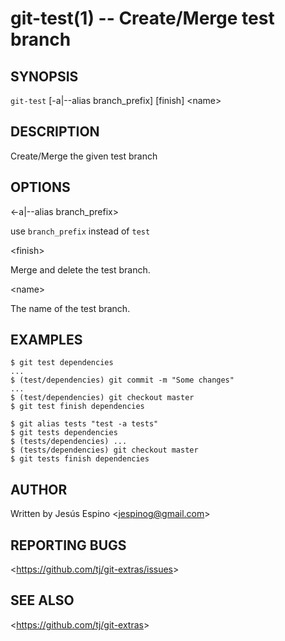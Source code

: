 git-test(1) -- Create/Merge test branch
=======================================

## SYNOPSIS

`git-test` [-a|--alias branch_prefix] [finish] &lt;name&gt;

## DESCRIPTION

  Create/Merge the given test branch

## OPTIONS

  &lt;-a|--alias branch_prefix&gt;

  use `branch_prefix` instead of `test`

  &lt;finish&gt;

  Merge and delete the test branch.

  &lt;name&gt;

  The name of the test branch.

## EXAMPLES

    $ git test dependencies
    ...
    $ (test/dependencies) git commit -m "Some changes"
    ...
    $ (test/dependencies) git checkout master
    $ git test finish dependencies

    $ git alias tests "test -a tests"
    $ git tests dependencies
    $ (tests/dependencies) ...
    $ (tests/dependencies) git checkout master
    $ git tests finish dependencies

## AUTHOR

Written by Jesús Espino &lt;<jespinog@gmail.com>&gt;

## REPORTING BUGS

&lt;<https://github.com/tj/git-extras/issues>&gt;

## SEE ALSO

&lt;<https://github.com/tj/git-extras>&gt;
